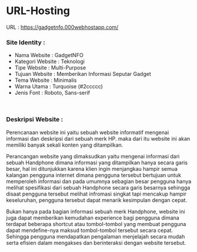 # URL-Hosting

URL : https://gadgetnfo.000webhostapp.com/


### Site Identity :

- Nama Website : GadgetNFO
- Kategori Website : Teknologi
- Tipe Website : Multi-Purpose
- Tujuan Website : Memberikan Informasi Seputar Gadget
- Tema Website : Minimalis 
- Warna Utama : Turquoise (#2ccccc)
- Jenis Font : Roboto, Sans-serif

<br />

### Deskripsi Website :
Perencanaan website ini yaitu sebuah website informatif mengenai informasi dan deskripsi
dari sebuah merk HP. maka dari itu website ini akan memiliki banyak sekali konten yang
ditampilkan.

Perancangan website yang dimaksudkan yaitu mengenai informasi dari sebuah Handphone
dimana informasi yang ditampilkan hanya secara garis besar, hal ini ditunjukkan karena klien
ingin menjangkau hampir semua kalangan pengguna internet dimana pengguna tersebut
bertujuan untuk memperoleh informasi dan pada umumnya sebagian besar pengguna hanya
melihat spesifikasi dari sebuah Handphone secara garis besarnya sehingga disaat pengguna
tersebut melihat infromasi singkat tapi mencakup hampir keseluruhan, pengguna tersebut
dapat menarik kesimpulan dengan cepat.

Bukan hanya pada bagian informasi sebuah merk Handphone, website ini juga dapat
memberikan kemudahan experience bagi pengguna dimana terdapat beberapa shortcut atau
tombol-tombol yang membuat pengguna dapat mendefine-nya maksud tombol-tombol
tersebut secara cepat. Sehingga pengguna mendapatkan pengalaman menjelajah secara
mudah serta efisien dalam mengakses dan berinteraksi dengan website tersebut.
